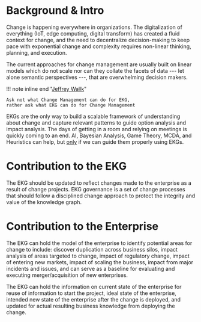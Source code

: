 # Background & Intro

Change is happening everywhere in organizations.
The digitalization of everything (IoT, edge computing, digital transform)
has created a fluid context for change, and the need to decentralize 
decision-making to keep pace with exponential change and complexity
requires non-linear thinking, planning, and execution.

The current approaches for change management are usually built 
on linear models which do not scale nor can they collate
the facets of data --- let alone semantic perspectives ---, 
that are overwhelming decision makers.

!!! note inline end "[Jeffrey Wallk](https://www.enablingvalue.com)"

    Ask not what Change Management can do for EKG,
    rather ask what EKG can do for Change Management

EKGs are the only way to build a scalable framework of understanding 
about change and capture relevant patterns to guide option analysis 
and impact analysis.
The days of getting in a room and relying on meetings is quickly 
coming to an end.
AI, Bayesian Analysis, Game Theory, MCDA, and Heuristics can help, 
but <ins>only</ins> if we can guide them properly using EKGs.

# Contribution to the EKG

The EKG should be updated to reflect changes made to the enterprise
as a result of change projects.
EKG governance is a set of change processes that should follow a 
disciplined change approach to protect the integrity and value 
of the knowledge graph.

# Contribution to the Enterprise

The EKG can hold the model of the enterprise to identify potential
areas for change to include:
discover duplication across business silos, impact analysis of areas
targeted to change, impact of regulatory change, impact of entering
new markets, impact of scaling the business, impact from major 
incidents and issues, and can serve as a baseline for evaluating 
and executing merger/acquisition of new enterprises.

The EKG can hold the information on current state of the enterprise
for reuse of information to start the project, ideal state of the 
enterprise, intended new state of the enterprise after the change
is deployed, and updated for actual resulting business knowledge 
from deploying the change.
